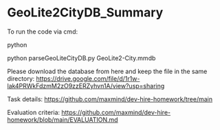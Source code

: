 # GeoLite2CityDB_Summary

To run the code via cmd:

python

python parseGeoLiteCityDB.py GeoLite2-City.mmdb

Please download the database from here and keep the file in the same directory: 
https://drive.google.com/file/d/1r1w-lak4PRWkFdzmM2zO9zzERZyhvn1A/view?usp=sharing

Task details: https://github.com/maxmind/dev-hire-homework/tree/main

Evaluation criteria: https://github.com/maxmind/dev-hire-homework/blob/main/EVALUATION.md
